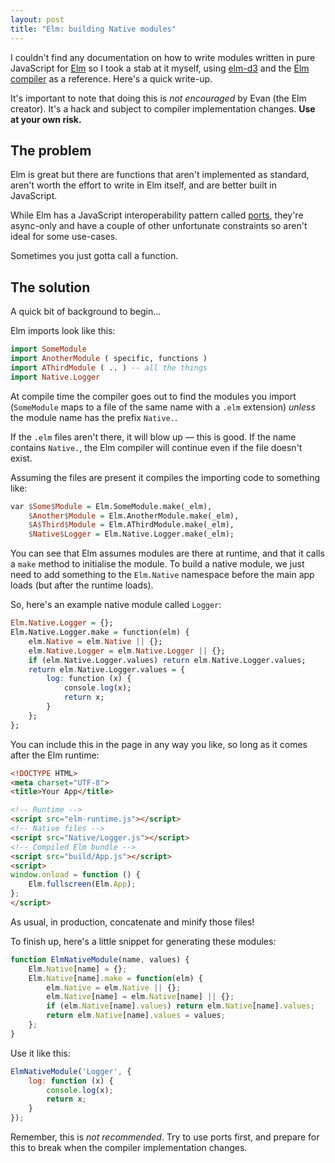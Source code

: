 ```yaml
---
layout: post
title: "Elm: building Native modules"
---
```


I couldn't find any documentation on how to write modules written in pure JavaScript for [Elm][elm] so I took a stab at it myself, using [elm-d3][elm-d3] and the [Elm compiler][elm-compiler] as a reference. Here's a quick write-up.

It's important to note that doing this is *not encouraged* by Evan (the Elm creator). It's a hack and subject to compiler implementation changes. **Use at your own risk.**

## The problem

Elm is great but there are functions that aren't implemented as standard, aren't worth the effort to write in Elm itself, and are better built in JavaScript.

While Elm has a JavaScript interoperability pattern called [ports][ports], they're async-only and have a couple of other unfortunate constraints so aren't ideal for some use-cases.

Sometimes you just gotta call a function.

## The solution

A quick bit of background to begin...

Elm imports look like this:

```haskell
import SomeModule
import AnotherModule ( specific, functions )
import AThirdModule ( .. ) -- all the things
import Native.Logger
```

At compile time the compiler goes out to find the modules you import (`SomeModule` maps to a file of the same name with a `.elm` extension) *unless* the module name has the prefix `Native.`.

If the `.elm` files aren't there, it will blow up — this is good. If the name contains `Native.`, the Elm compiler will continue even if the file doesn't exist.

Assuming the files are present it compiles the importing code to something like:

```haskell
var $Some$Module = Elm.SomeModule.make(_elm),
    $Another$Module = Elm.AnotherModule.make(_elm),
    $A$Third$Module = Elm.AThirdModule.make(_elm),
    $Native$Logger = Elm.Native.Logger.make(_elm);
```

You can see that Elm assumes modules are there at runtime, and that it calls a `make` method to initialise the module. To build a native module, we just need to add something to the `Elm.Native` namespace before the main app loads (but after the runtime loads).

So, here's an example native module called `Logger`:

```haskell
Elm.Native.Logger = {};
Elm.Native.Logger.make = function(elm) {
    elm.Native = elm.Native || {};
    elm.Native.Logger = elm.Native.Logger || {};
    if (elm.Native.Logger.values) return elm.Native.Logger.values;
    return elm.Native.Logger.values = {
        log: function (x) {
            console.log(x);
            return x;
        }
    };
};
```

You can include this in the page in any way you like, so long as it comes after the Elm runtime:

```html
<!DOCTYPE HTML>
<meta charset="UTF-8">
<title>Your App</title>

<!-- Runtime -->
<script src="elm-runtime.js"></script>
<!-- Native files -->
<script src="Native/Logger.js"></script>
<!-- Compiled Elm bundle -->
<script src="build/App.js"></script>
<script>
window.onload = function () {
    Elm.fullscreen(Elm.App);
};
</script>
```

As usual, in production, concatenate and minify those files!

To finish up, here's a little snippet for generating these modules:

```js
function ElmNativeModule(name, values) {
    Elm.Native[name] = {};
    Elm.Native[name].make = function(elm) {
        elm.Native = elm.Native || {};
        elm.Native[name] = elm.Native[name] || {};
        if (elm.Native[name].values) return elm.Native[name].values;
        return elm.Native[name].values = values;
    };
}
```

Use it like this:

```js
ElmNativeModule('Logger', {
    log: function (x) {
        console.log(x);
        return x;
    }
});
```

Remember, this is *not recommended*. Try to use ports first, and prepare for this to break when the compiler implementation changes.

[elm]: http://elm-lang.org/ "Elm"
[elm-d3]: https://github.com/seliopou/elm-d3 "seliopou/elm-d3"
[elm-compiler]: https://github.com/elm-lang/Elm "elm-lang/Elm"
[ports]: http://elm-lang.org/learn/Ports.elm "Learn Ports"
